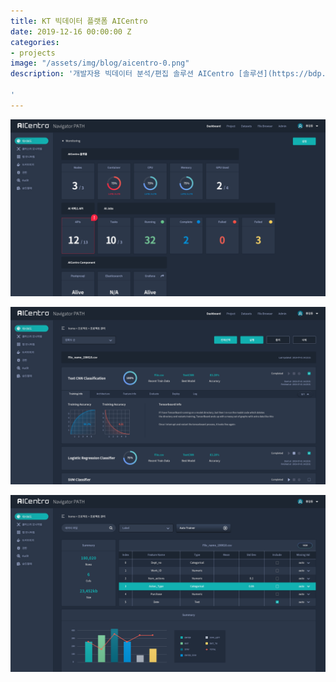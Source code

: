 ```yaml
---
title: KT 빅데이터 플랫폼 AICentro
date: 2019-12-16 00:00:00 Z
categories:
- projects
image: "/assets/img/blog/aicentro-0.png"
description: '개발자용 빅데이터 분석/편집 솔루션 AICentro [솔루션](https://bdp.kt.co.kr/invoke/SOKBP3002/) / [소개문서](https://bdp.kt.co.kr/vender/guide/USER_GUIDE_FOR_AICentro.pdf)

'
---
```


![](/assets/img/blog/aicentro-1.png)

![](/assets/img/blog/aicentro-2.png)

![](/assets/img/blog/aicentro-3.png)